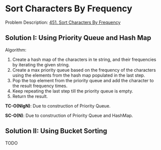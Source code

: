 # Sort Characters By Frequency

Problem
Description: [451. Sort Characters By Frequency](https://leetcode.com/problems/sort-characters-by-frequency/)

## Solution I: Using Priority Queue and Hash Map

Algorithm:

1. Create a hash map of the characters in te string, and their frequencies by iterating the given
   string.
1. Create a max priority queue based on the frequency of the characters using the elements from the
   hash map populated in the last step.
1. Pop the top element from the priority queue and add the character to the result frequency times.
1. Keep repeating the last step till the priority queue is empty.
1. Return the result.

**TC-O(NlgN)**: Due to construction of Priority Queue.

**SC-O(N)**: Due to construction of Priority Queue and HashMap.

## Solution II: Using Bucket Sorting

TODO
